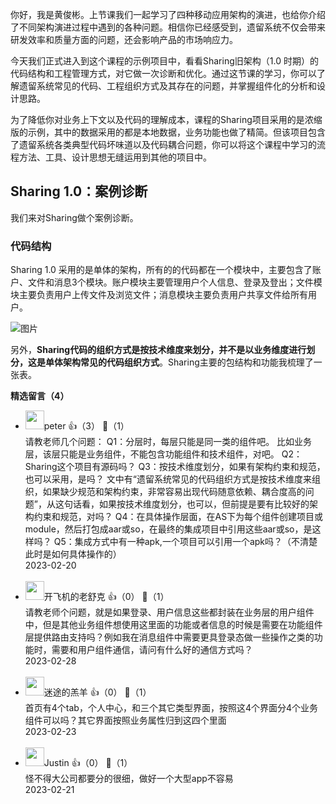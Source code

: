你好，我是黄俊彬。上节课我们一起学习了四种移动应用架构的演进，也给你介绍了不同架构演进过程中遇到的各种问题。相信你已经感受到，遗留系统不仅会带来研发效率和质量方面的问题，还会影响产品的市场响应力。

今天我们正式进入到这个课程的示例项目中，看看Sharing旧架构（1.0 时期）的代码结构和工程管理方式，对它做一次诊断和优化。通过这节课的学习，你可以了解遗留系统常见的代码、工程组织方式及其存在的问题，并掌握组件化的分析和设计思路。

为了降低你对业务上下文以及代码的理解成本，课程的Sharing项目采用的是浓缩版的示例，其中的数据采用的都是本地数据，业务功能也做了精简。但该项目包含了遗留系统各类典型代码坏味道以及代码耦合问题，你可以将这个课程中学习的流程方法、工具、设计思想无缝运用到其他的项目中。

## Sharing 1.0：案例诊断

我们来对Sharing做个案例诊断。

### 代码结构

Sharing 1.0 采用的是单体的架构，所有的的代码都在一个模块中，主要包含了账户、文件和消息3个模块。账户模块主要管理用户个人信息、登录及登出；文件模块主要负责用户上传文件及浏览文件；消息模块主要负责用户共享文件给所有用户。

![图片](https://static001.geekbang.org/resource/image/60/11/60a0d5edff0982757d51fd7db570c811.gif?wh=1080x2220)

另外，**Sharing代码的组织方式是按技术维度来划分，并不是以业务维度进行划分，这是单体架构常见的代码组织方式**。Sharing主要的包结构和功能我梳理了一张表。
<div><strong>精选留言（4）</strong></div><ul>
<li><img src="https://static001.geekbang.org/account/avatar/00/10/25/87/f3a69d1b.jpg" width="30px"><span>peter</span> 👍（3） 💬（1）<div>请教老师几个问题：
Q1：分层时，每层只能是同一类的组件吧。
比如业务层，该层只能是业务组件，不能包含功能组件和技术组件，对吧。
Q2：Sharing这个项目有源码吗？
Q3：按技术维度划分，如果有架构约束和规范，也可以采用，是吗？
文中有“遗留系统常见的代码组织方式是按技术维度来组织，如果缺少规范和架构约束，非常容易出现代码随意依赖、耦合度高的问题”，从这句话看，如果按技术维度划分，也可以，但前提是要有比较好的架构约束和规范，对吗？
Q4：在具体操作层面，在AS下为每个组件创建项目或module，然后打包成aar或so，在最终的集成项目中引用这些aar或so，是这样吗？
Q5：集成方式中有一种apk,一个项目可以引用一个apk吗？（不清楚此时是如何具体操作的）</div>2023-02-20</li><br/><li><img src="https://static001.geekbang.org/account/avatar/00/12/ca/9d/8646083b.jpg" width="30px"><span>开飞机的老舒克</span> 👍（0） 💬（1）<div>请教老师个问题，就是如果登录、用户信息这些都封装在业务层的用户组件中，但是其他业务组件想使用这里面的功能或者信息的时候是需要在功能组件层提供路由支持吗？例如我在消息组件中需要更具登录态做一些操作之类的功能时，需要和用户组件通信，请问有什么好的通信方式吗？</div>2023-02-28</li><br/><li><img src="https://static001.geekbang.org/account/avatar/00/11/5b/75/f89d3cce.jpg" width="30px"><span>迷途的羔羊</span> 👍（0） 💬（1）<div>首页有4个tab，个人中心，和三个其它类型界面，按照这4个界面分4个业务组件可以吗？其它界面按照业务属性归到这四个里面</div>2023-02-23</li><br/><li><img src="https://static001.geekbang.org/account/avatar/00/14/5a/8a/dd06563f.jpg" width="30px"><span>Justin</span> 👍（0） 💬（1）<div>怪不得大公司都要分的很细，做好一个大型app不容易</div>2023-02-21</li><br/>
</ul>